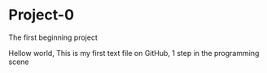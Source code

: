 # Project-0
The first beginning project

Hellow world, 
This is my first text file on GitHub, 1 step in the programming scene

